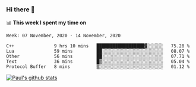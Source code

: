 ### Hi there 👋

📊 **This week I spent my time on**
<!--START_SECTION:waka-->
```text
Week: 07 November, 2020 - 14 November, 2020

C++               9 hrs 10 mins   ██████████████████▓░░░░░░   75.28 % 
Lua               59 mins         ██░░░░░░░░░░░░░░░░░░░░░░░   08.07 % 
Other             56 mins         ██░░░░░░░░░░░░░░░░░░░░░░░   07.71 % 
Text              36 mins         █▒░░░░░░░░░░░░░░░░░░░░░░░   05.04 % 
Protocol Buffer   8 mins          ▒░░░░░░░░░░░░░░░░░░░░░░░░   01.12 % 
```
<!--END_SECTION:waka-->


[![Paul's github stats](https://github-readme-stats.vercel.app/api?username=mickeyouyou&theme=dracula&show_icons=true)](https://github.com/anuraghazra/github-readme-stats)
